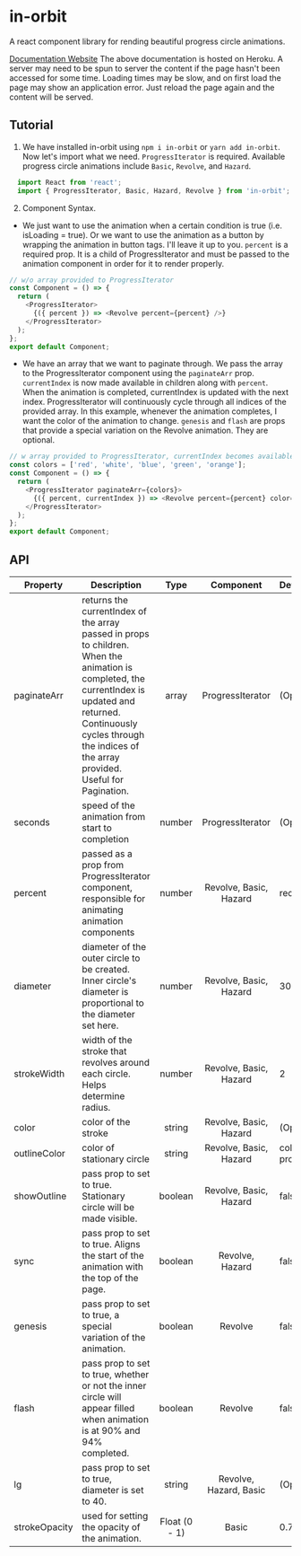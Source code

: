 # in-orbit
A react component library for rending beautiful progress circle animations.

[Documentation Website](https://docs-in-orbit.herokuapp.com/) 
The above documentation is hosted on Heroku. A server may need to be spun to server the content if the page hasn't been accessed for some time. Loading times may be slow, and on first load the page may show an application error. Just reload the page again and the content will be served.

## Tutorial

1. We have installed in-orbit using `npm i in-orbit` or `yarn add in-orbit`. Now let's import what we need. `ProgressIterator` is required. Available progress circle animations include `Basic`, `Revolve`, and `Hazard`. 
```javascript
  import React from 'react';
  import { ProgressIterator, Basic, Hazard, Revolve } from 'in-orbit';
```

2. Component Syntax.
  * We just want to use the animation when a certain condition is true (i.e. isLoading = true). Or we want to use the animation as a button by wrapping the animation in button tags. I'll leave it up to you. `percent` is a required prop. It is a child of ProgressIterator and must be passed to the animation component in order for it to render properly.

```javascript
// w/o array provided to ProgressIterator 
const Component = () => {
  return (
    <ProgressIterator>
      {({ percent }) => <Revolve percent={percent} />}
    </ProgressIterator>
  );
};
export default Component;
```
  * We have an array that we want to paginate through. We pass the array to the ProgressIterator component using the `paginateArr` prop. `currentIndex` is now made available in children along with `percent`. When the animation is completed, currentIndex is updated with the next index. ProgressIterator will continuously cycle through all indices of the provided array. In this example, whenever the animation completes, I want the color of the animation to change. `genesis` and `flash` are props that provide a special variation on the Revolve animation. They are optional.

```javascript
// w array provided to ProgressIterator, currentIndex becomes available in children
const colors = ['red', 'white', 'blue', 'green', 'orange'];
const Component = () => {
  return (
    <ProgressIterator paginateArr={colors}>
      {({ percent, currentIndex }) => <Revolve percent={percent} color={colors[currentIndex]} genesis flash />}
    </ProgressIterator>
  );
};
export default Component;
```

## API

| Property | Description | Type | Component | Default | 
| -------- | ----------- | :---:| :-------: | :------ |
| paginateArr | returns the currentIndex of the array passed in props to children. When the animation is completed, the currentIndex is updated and returned. Continuously cycles through the indices of the array provided. Useful for Pagination. | array | ProgressIterator | (Optional) |
| seconds | speed of the animation from start to completion | number | ProgressIterator | (Optional) |
| percent | passed as a prop from ProgressIterator component, responsible for animating animation components | number | Revolve, Basic, Hazard | required |
| diameter | diameter of the outer circle to be created. Inner circle's diameter is proportional to the diameter set here. | number | Revolve, Basic, Hazard | 30 |
| strokeWidth | 	width of the stroke that revolves around each circle. Helps determine radius. | number | Revolve, Basic, Hazard | 2 |
| color | color of the stroke | string | Revolve, Basic, Hazard | (Optional) |
| outlineColor | color of stationary circle | string | Revolve, Basic, Hazard | color prop |
| showOutline | pass prop to set to true. Stationary circle will be made visible. | boolean | Revolve, Basic, Hazard | false |
| sync | pass prop to set to true. Aligns the start of the animation with the top of the page. | boolean | Revolve, Hazard | false |
| genesis | pass prop to set to true, a special variation of the animation. | boolean | Revolve | false | 
| flash | pass prop to set to true, whether or not the inner circle will appear filled when animation is at 90% and 94% completed. | boolean | Revolve | false | 
| lg | pass prop to set to true, diameter is set to 40. | string | Revolve, Hazard, Basic | (Optional) | 
| strokeOpacity | used for setting the opacity of the animation. | Float (0 - 1) | Basic | 0.7 |